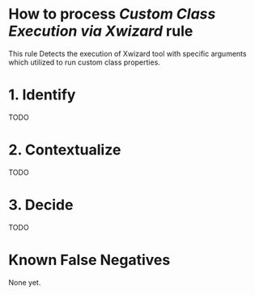 # How to process *Custom Class Execution via Xwizard* rule
This rule Detects the execution of Xwizard tool with specific arguments which utilized to run custom class properties.

# 1. Identify
TODO

# 2. Contextualize
TODO

# 3. Decide
TODO

# Known False Negatives
None yet.
